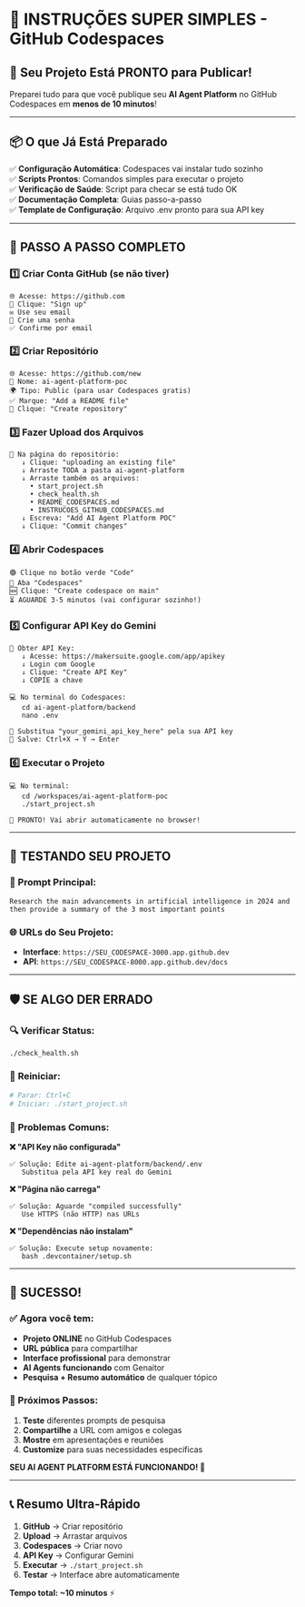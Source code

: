# 🎯 INSTRUÇÕES SUPER SIMPLES - GitHub Codespaces

## 🚀 Seu Projeto Está PRONTO para Publicar!

Preparei tudo para que você publique seu **AI Agent Platform** no GitHub Codespaces em **menos de 10 minutos**!

---

## 📦 O que Já Está Preparado

✅ **Configuração Automática**: Codespaces vai instalar tudo sozinho  
✅ **Scripts Prontos**: Comandos simples para executar o projeto  
✅ **Verificação de Saúde**: Script para checar se está tudo OK  
✅ **Documentação Completa**: Guias passo-a-passo  
✅ **Template de Configuração**: Arquivo .env pronto para sua API key  

---

## 🔄 PASSO A PASSO COMPLETO

### 1️⃣ **Criar Conta GitHub** (se não tiver)
```
🌐 Acesse: https://github.com
📝 Clique: "Sign up"
✉️ Use seu email
🔐 Crie uma senha
✅ Confirme por email
```

### 2️⃣ **Criar Repositório**
```
🌐 Acesse: https://github.com/new
📛 Nome: ai-agent-platform-poc
🌍 Tipo: Public (para usar Codespaces gratis)
✅ Marque: "Add a README file"
🎯 Clique: "Create repository"
```

### 3️⃣ **Fazer Upload dos Arquivos**
```
📁 Na página do repositório:
   ↓ Clique: "uploading an existing file"
   ↓ Arraste TODA a pasta ai-agent-platform
   ↓ Arraste também os arquivos:
     • start_project.sh
     • check_health.sh
     • README_CODESPACES.md
     • INSTRUCOES_GITHUB_CODESPACES.md
   ↓ Escreva: "Add AI Agent Platform POC"
   ↓ Clique: "Commit changes"
```

### 4️⃣ **Abrir Codespaces**
```
🟢 Clique no botão verde "Code"
📂 Aba "Codespaces"
🆕 Clique: "Create codespace on main"
⏳ AGUARDE 3-5 minutos (vai configurar sozinho!)
```

### 5️⃣ **Configurar API Key do Gemini**
```
🔑 Obter API Key:
   ↓ Acesse: https://makersuite.google.com/app/apikey
   ↓ Login com Google
   ↓ Clique: "Create API Key"
   ↓ COPIE a chave

💻 No terminal do Codespaces:
   cd ai-agent-platform/backend
   nano .env
   
📝 Substitua "your_gemini_api_key_here" pela sua API key
💾 Salve: Ctrl+X → Y → Enter
```

### 6️⃣ **Executar o Projeto**
```
💻 No terminal:
   cd /workspaces/ai-agent-platform-poc
   ./start_project.sh

🎉 PRONTO! Vai abrir automaticamente no browser!
```

---

## 🎯 TESTANDO SEU PROJETO

### 📝 Prompt Principal:
```
Research the main advancements in artificial intelligence in 2024 and then provide a summary of the 3 most important points
```

### 🌐 URLs do Seu Projeto:
- **Interface**: `https://SEU_CODESPACE-3000.app.github.dev`
- **API**: `https://SEU_CODESPACE-8000.app.github.dev/docs`

---

## 🛡️ SE ALGO DER ERRADO

### 🔍 **Verificar Status**:
```bash
./check_health.sh
```

### 🔄 **Reiniciar**:
```bash
# Parar: Ctrl+C
# Iniciar: ./start_project.sh
```

### 💬 **Problemas Comuns**:

**❌ "API Key não configurada"**
```
✅ Solução: Edite ai-agent-platform/backend/.env
   Substitua pela API key real do Gemini
```

**❌ "Página não carrega"**
```
✅ Solução: Aguarde "compiled successfully"
   Use HTTPS (não HTTP) nas URLs
```

**❌ "Dependências não instalam"**
```
✅ Solução: Execute setup novamente:
   bash .devcontainer/setup.sh
```

---

## 🎉 SUCESSO!

### ✅ Agora você tem:
- **Projeto ONLINE** no GitHub Codespaces
- **URL pública** para compartilhar
- **Interface profissional** para demonstrar
- **AI Agents funcionando** com Genaitor
- **Pesquisa + Resumo automático** de qualquer tópico

### 🚀 Próximos Passos:
1. **Teste** diferentes prompts de pesquisa
2. **Compartilhe** a URL com amigos e colegas
3. **Mostre** em apresentações e reuniões
4. **Customize** para suas necessidades específicas

**SEU AI AGENT PLATFORM ESTÁ FUNCIONANDO! 🎯**

---

## 📞 Resumo Ultra-Rápido

1. **GitHub** → Criar repositório
2. **Upload** → Arrastar arquivos 
3. **Codespaces** → Criar novo
4. **API Key** → Configurar Gemini
5. **Executar** → `./start_project.sh`
6. **Testar** → Interface abre automaticamente

**Tempo total: ~10 minutos** ⚡